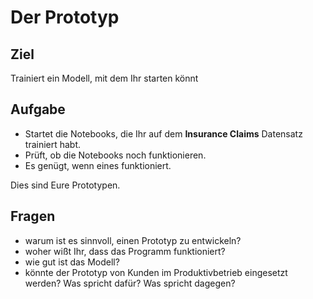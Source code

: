 
# Der Prototyp

## Ziel

Trainiert ein Modell, mit dem Ihr starten könnt

## Aufgabe

* Startet die Notebooks, die Ihr auf dem **Insurance Claims** Datensatz trainiert habt.
* Prüft, ob die Notebooks noch funktionieren.
* Es genügt, wenn eines funktioniert.

Dies sind Eure Prototypen.

## Fragen

* warum ist es sinnvoll, einen Prototyp zu entwickeln?
* woher wißt Ihr, dass das Programm funktioniert?
* wie gut ist das Modell?
* könnte der Prototyp von Kunden im Produktivbetrieb eingesetzt werden? Was spricht dafür? Was spricht dagegen?
